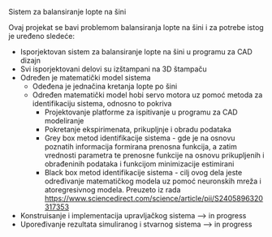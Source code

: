 Sistem za balansiranje lopte na šini

Ovaj projekat se bavi problemom balansiranja lopte na šini i za potrebe istog je uređeno sledeće:
- Isporjektovan sistem za balansiranje lopte na šini u programu za CAD dizajn
- Svi isporjektovani delovi su izštampani na 3D štampaču
- Određen je matematički model sistema
  - Odeđena je jednačina kretanja lopte po šini
  - Određen matematički model hobi servo motora uz pomoć metoda za identifikaciju sistema, odnosno to pokriva
    - Projektovanje platforme za ispitivanje u programu za CAD modeliranje
    - Pokretanje ekspirimenata, prikupljnje i obradu podataka
    - Grey box metod identifikacije sistema - gde je na osnovu poznatih informacija formirana prenosna funkcija, a zatim vrednosti parametra te prenosne funkcije na osnovu prikupljenih i obrađeninih podataka i funkcijom minimizacije estimirani
    - Black box metod identifikacije sistema - cilj ovog dela jeste određivanje matematičkog modela uz pomoć neuronskih mreža i atoregresivnog modela. Preuzeto iz rada https://www.sciencedirect.com/science/article/pii/S2405896320317353
- Konstruisanje i implementacija upravljačkog sistema  --> in progress
- Upoređivanje rezultata simuliranog i stvarnog sistema  --> in progress 
